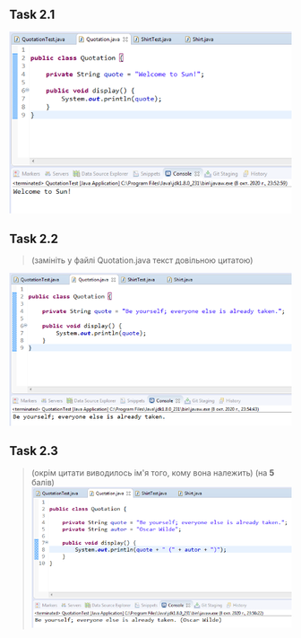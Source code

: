 Task 2.1
---
![1.1](https://github.com/ppc-ntu-khpi/34-first-lab-coldbeatz/blob/master/Solution/task2.1.png)

Task 2.2
---
> (замініть у файлі Quotation.java текст довільною цитатою)

![1.2](https://github.com/ppc-ntu-khpi/34-first-lab-coldbeatz/blob/master/Solution/task2.2.png)

Task 2.3
---
> (окрім цитати виводилось ім'я того, кому вона належить)
(на **5** балів)
![5](https://github.com/ppc-ntu-khpi/34-first-lab-coldbeatz/blob/master/Solution/task2.3.png)

